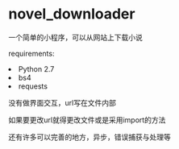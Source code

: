 # novel_downloader
一个简单的小程序，可以从网站上下载小说

requirements:
<li>Python 2.7</li>
<li>bs4</li>
<li>requests</li>
<p></p>
<p>没有做界面交互，url写在文件内部</p>

<p>如果要更改url就得更改文件或是采用import的方法</p>

<p>还有许多可以完善的地方，异步，错误捕获与处理等</p>

